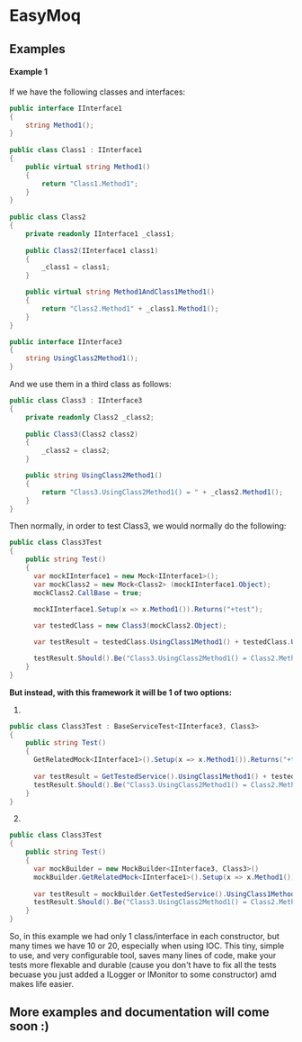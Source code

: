 # EasyMoq

## Examples

#### Example 1
If we have the following classes and interfaces:
```csharp
public interface IInterface1
{
    string Method1();
}
    
public class Class1 : IInterface1
{
    public virtual string Method1()
    {
        return "Class1.Method1";
    }
}
    
public class Class2
{
    private readonly IInterface1 _class1;
        
    public Class2(IInterface1 class1)
    {
        _class1 = class1;
    }

    public virtual string Method1AndClass1Method1()
    {
        return "Class2.Method1" + _class1.Method1();
    }
}

public interface IInterface3
{
    string UsingClass2Method1();
}
```

And we use them in a third class as follows:
```csharp
public class Class3 : IInterface3
{
    private readonly Class2 _class2;
    
    public Class3(Class2 class2)
    {
        _class2 = class2;
    }

    public string UsingClass2Method1()
    {
        return "Class3.UsingClass2Method1() = " + _class2.Method1();
    }
}
```
Then normally, in order to test Class3, we would normally do the following:
```csharp
public class Class3Test
{
    public string Test()
    {
      var mockIInterface1 = new Mock<IInterface1>();
      var mockClass2 = new Mock<Class2> (mockIInterface1.Object);
      mockClass2.CallBase = true;
      
      mockIInterface1.Setup(x => x.Method1()).Returns("+test");

      var testedClass = new Class3(mockClass2.Object);

      var testResult = testedClass.UsingClass1Method1() + testedClass.UsingClass1Method1();

      testResult.Should().Be("Class3.UsingClass2Method1() = Class2.Method1+test");
    }
}
```

**But instead, with this framework it will be 1 of two options:**

1)
```csharp
public class Class3Test : BaseServiceTest<IInterface3, Class3>
{
    public string Test()
    {
      GetRelatedMock<IInterface1>().Setup(x => x.Method1()).Returns("+test");
      
      var testResult = GetTestedService().UsingClass1Method1() + testedClass.UsingClass1Method1();
      testResult.Should().Be("Class3.UsingClass2Method1() = Class2.Method1+test");
    }
}
```
2)
```csharp
public class Class3Test
{
    public string Test()
    {
      var mockBuilder = new MockBuilder<IInterface3, Class3>()
      mockBuilder.GetRelatedMock<IInterface1>().Setup(x => x.Method1()).Returns("+test");
      
      var testResult = mockBuilder.GetTestedService().UsingClass1Method1() + testedClass.UsingClass1Method1();
      testResult.Should().Be("Class3.UsingClass2Method1() = Class2.Method1+test");
    }
}
```

So, in this example we had only 1 class/interface in each constructor, but many times we have 10 or 20, especially when using IOC. 
This tiny, simple to use, and very configurable tool, saves many lines of code, make your tests more flexable and durable (cause you don't have to fix all the tests becuase you just added a ILogger or IMonitor to some constructor) amd makes life easier.

## More examples and documentation will come soon :) 
